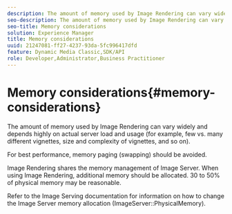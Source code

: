 ```yaml
---
description: The amount of memory used by Image Rendering can vary widely and depends highly on actual server load and usage (for example, few vs. many different vignettes, size and complexity of vignettes, and so on).
seo-description: The amount of memory used by Image Rendering can vary widely and depends highly on actual server load and usage (for example, few vs. many different vignettes, size and complexity of vignettes, and so on).
seo-title: Memory considerations
solution: Experience Manager
title: Memory considerations
uuid: 21247081-ff27-4237-93da-5fc996417dfd
feature: Dynamic Media Classic,SDK/API
role: Developer,Administrator,Business Practitioner
---
```


# Memory considerations{#memory-considerations}

The amount of memory used by Image Rendering can vary widely and depends highly on actual server load and usage (for example, few vs. many different vignettes, size and complexity of vignettes, and so on).

For best performance, memory paging (swapping) should be avoided.

Image Rendering shares the memory management of Image Server. When using Image Rendering, additional memory should be allocated. 30 to 50% of physical memory may be reasonable.

Refer to the Image Serving documentation for information on how to change the Image Server memory allocation (ImageServer::PhysicalMemory). 
